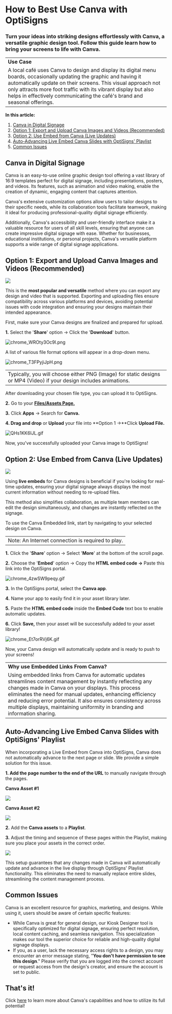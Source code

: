 # How to Best Use Canva with OptiSigns

### Turn your ideas into striking designs effortlessly with Canva, a versatile graphic design tool. Follow this guide learn how to bring your screens to life with Canva.

|  |
| --- |
| **Use Case** |
| A local café uses Canva to design and display its digital menu boards, occasionally updating the graphic and having it automatically update on their screens. This visual approach not only attracts more foot traffic with its vibrant display but also helps in effectively communicating the café's brand and seasonal offerings. |

**In this article:**

1. [Canva in Digital Signage](https://support.optisigns.com/hc/en-us/articles/1500005888781#Canva)
2. [Option 1: Export and Upload Canva Images and Videos (Recommended)](https://support.optisigns.com/hc/en-us/articles/1500005888781#Option)
3. [Option 2: Use Embed from Canva (Live Updates)](https://support.optisigns.com/hc/en-us/articles/1500005888781#Use)
4. [Auto-Advancing Live Embed Canva Slides with OptiSigns' Playlist](https://support.optisigns.com/hc/en-us/articles/1500005888781#Auto-Advancing)
5. [Common Issues](https://support.optisigns.com/hc/en-us/articles/1500005888781#Common)

## Canva in Digital Signage

Canva is an easy-to-use online graphic design tool offering a vast library of 16:9 templates perfect for digital signage, including presentations, posters, and videos. Its features, such as animation and video making, enable the creation of dynamic, engaging content that captures attention.

Canva's extensive customization options allow users to tailor designs to their specific needs, while its collaboration tools facilitate teamwork, making it ideal for producing professional-quality digital signage efficiently.

Additionally, Canva's accessibility and user-friendly interface make it a valuable resource for users of all skill levels, ensuring that anyone can create impressive digital signage with ease. Whether for businesses, educational institutions, or personal projects, Canva's versatile platform supports a wide range of digital signage applications.

## Option 1: Export and Upload Canva Images and Videos (Recommended)

![](https://support.optisigns.com/hc/article_attachments/29418675926163)

This is the **most popular and versatile** method where you can export any design and video that is supported. Exporting and uploading files ensure compatibility across various platforms and devices, avoiding potential issues with code integration and ensuring your designs maintain their intended appearance.

First, make sure your Canva designs are finalized and prepared for upload.

**1.** Select the '**Share**' option → Click the '**Download**' button.

![chrome_WROty3Oc9l.png](https://support.optisigns.com/hc/article_attachments/29418675953683)

A list of various file format options will appear in a drop-down menu.

![chrome_T3FPyjiJpH.png](https://support.optisigns.com/hc/article_attachments/29418675971219)

|  |
| --- |
| Typically, you will choose either PNG (Image) for static designs or MP4 (Video) if your design includes animations. |

After downloading your chosen file type, you can upload it to OptiSigns.

**2.** Go to your **[Files/Assets Page.](https://app.optisigns.com/app/assetManagement)**

**3.** Click **Apps** → Search for **Canva.**

**4. Drag and drop** or **Upload** your file into **Option 1 →**Click **Upload File.**

![QHs1KK6IJL.gif](https://support.optisigns.com/hc/article_attachments/29418667320211)

Now, you've successfully uploaded your Canva image to OptiSigns!

## Option 2: Use Embed from Canva (Live Updates)

![](https://support.optisigns.com/hc/article_attachments/29418676007571)

Using **live embeds** for Canva designs is beneficial if you're looking for real-time updates, ensuring your digital signage always displays the most current information without needing to re-upload files.

This method also simplifies collaboration, as multiple team members can edit the design simultaneously, and changes are instantly reflected on the signage.

To use the Canva Embedded link, start by navigating to your selected design on Canva.

|  |
| --- |
| Note: An Internet connection is required to play. |

**1.** Click the '**Share**' option → Select '**More**' at the bottom of the scroll page.

**2.** Choose the '**Embed**' option → Copy the **HTML embed code →** Paste this link into the OptiSigns portal.

![chrome_4zwSW9peqy.gif](https://support.optisigns.com/hc/article_attachments/29418667350803)

**3.** In the OptiSigns portal, select the **Canva app**.

**4.** Name your app to easily find it in your asset library later.

**5.** Paste the **HTML** **embed code** inside the **Embed Code** text box to enable automatic updates.

**6.** Click **Save,** then your asset will be successfully added to your asset library!

![chrome_Et7orRVj6K.gif](https://support.optisigns.com/hc/article_attachments/29418667369619)

Now, your Canva design will automatically update and is ready to push to your screens!

|  |
| --- |
| **Why use Embedded Links From Canva?** |
| Using embedded links from Canva for automatic updates streamlines content management by instantly reflecting any changes made in Canva on your displays. This process eliminates the need for manual updates, enhancing efficiency and reducing error potential. It also ensures consistency across multiple displays, maintaining uniformity in branding and information sharing. |

## Auto-Advancing Live Embed Canva Slides with OptiSigns' Playlist

When incorporating a Live Embed from Canva into OptiSigns, Canva does not automatically advance to the next page or slide. We provide a simple solution for this issue.

**1. Add the page number to the end of the URL** to manually navigate through the pages.

**Canva Asset #1**

![](https://support.optisigns.com/hc/article_attachments/29418667383699)

**Canva Asset #2**

![](https://support.optisigns.com/hc/article_attachments/29418676096787)

**2.** Add the **Canva assets** to a **Playlist**.

**3.** Adjust the timing and sequence of these pages within the Playlist, making sure you place your assets in the correct order.

![](https://support.optisigns.com/hc/article_attachments/28380935379859)

This setup guarantees that any changes made in Canva will automatically update and advance in the live display through OptiSigns' Playlist functionality. This eliminates the need to manually replace entire slides, streamlining the content management process.

## Common Issues

Canva is an excellent resource for graphics, marketing, and designs. While using it, users should be aware of certain specific features:

* While Canva is great for general design, our Kiosk Designer tool is specifically optimized for digital signage, ensuring perfect resolution, local content caching, and seamless navigation. This specialization makes our tool the superior choice for reliable and high-quality digital signage displays.
* If you, as a user, lack the necessary access rights to a design, you may encounter an error message stating, "**You don't have permission to see this design**." Please verify that you are logged into the correct account or request access from the design's creator, and ensure the account is set to public.

## That's it!

Click [here](https://designschool.canva.com/tutorials/) to learn more about Canva's capabilities and how to utilize its full potential!